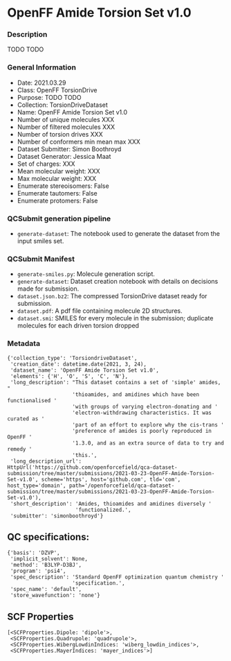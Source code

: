 # OpenFF Amide Torsion Set v1.0

### Description

TODO TODO

### General Information

 - Date: 2021.03.29
 - Class: OpenFF TorsionDrive
 - Purpose: TODO TODO
 - Collection: TorsionDriveDataset
 - Name: OpenFF Amide Torsion Set v1.0
 - Number of unique molecules        XXX
 - Number of filtered molecules      XXX
 - Number of torsion drives          XXX
 - Number of conformers min mean max XXX
 - Dataset Submitter: Simon Boothroyd
 - Dataset Generator: Jessica Maat
 - Set of charges: XXX
 - Mean molecular weight: XXX
 - Max molecular weight: XXX
 - Enumerate stereoisomers: False
 - Enumerate tautomers: False
 - Enumerate protomers: False


### QCSubmit generation pipeline

 - `generate-dataset`: The notebook used to generate the dataset from the input smiles set.

### QCSubmit Manifest

- `generate-smiles.py`: Molecule generation script.
- `generate-dataset`: Dataset creation notebook with details on decisions made for submission.
- `dataset.json.bz2`: The compressed TorsionDrive dataset ready for submission.
- `dataset.pdf`: A pdf file containing molecule 2D structures.
- `dataset.smi`: SMILES for every molecule in the submission; duplicate molecules for each driven torsion dropped

### Metadata

```
{'collection_type': 'TorsiondriveDataset',
 'creation_date': datetime.date(2021, 3, 24),
 'dataset_name': 'OpenFF Amide Torsion Set v1.0',
 'elements': {'H', 'O', 'S', 'C', 'N'},
 'long_description': "This dataset contains a set of 'simple' amides, "
                     'thioamides, and amidines which have been functionalised '
                     'with groups of varying electron-donating and '
                     'electron-withdrawing characteristics. It was curated as '
                     'part of an effort to explore why the cis-trans '
                     'preference of amides is poorly reproduced in OpenFF '
                     '1.3.0, and as an extra source of data to try and remedy '
                     'this.',
 'long_description_url': HttpUrl('https://github.com/openforcefield/qca-dataset-submission/tree/master/submissions/2021-03-23-OpenFF-Amide-Torsion-Set-v1.0', scheme='https', host='github.com', tld='com', host_type='domain', path='/openforcefield/qca-dataset-submission/tree/master/submissions/2021-03-23-OpenFF-Amide-Torsion-Set-v1.0'),
 'short_description': 'Amides, thioamides and amidines diversely '
                      'functionalized.',
 'submitter': 'simonboothroyd'}
```


## QC specifications:

```
{'basis': 'DZVP',
 'implicit_solvent': None,
 'method': 'B3LYP-D3BJ',
 'program': 'psi4',
 'spec_description': 'Standard OpenFF optimization quantum chemistry '
                     'specification.',
 'spec_name': 'default',
 'store_wavefunction': 'none'}
```

## SCF Properties

```
[<SCFProperties.Dipole: 'dipole'>,
 <SCFProperties.Quadrupole: 'quadrupole'>,
 <SCFProperties.WibergLowdinIndices: 'wiberg_lowdin_indices'>,
 <SCFProperties.MayerIndices: 'mayer_indices'>]
 ```
